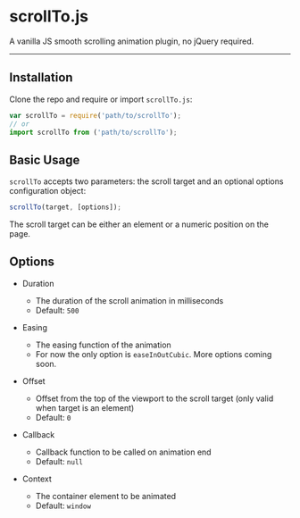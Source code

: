 # scrollTo.js

A vanilla JS smooth scrolling animation plugin, no jQuery required.

---

## Installation

Clone the repo and require or import `scrollTo.js`:

```js
var scrollTo = require('path/to/scrollTo');
// or
import scrollTo from ('path/to/scrollTo');
```

## Basic Usage

`scrollTo` accepts two parameters: the scroll target and an optional options configuration object:

```js
scrollTo(target, [options]);
```

The scroll target can be either an element or a numeric position on the page.

## Options

* Duration
  *	The duration of the scroll animation in milliseconds
  * Default: `500`

* Easing
  * The easing function of the animation
  * For now the only option is `easeInOutCubic`. More options coming soon.

* Offset
  * Offset from the top of the viewport to the scroll target (only valid when target is an element)
  * Default: `0`

* Callback
  * Callback function to be called on animation end
  * Default: `null`

* Context
  * The container element to be animated
  * Default: `window`